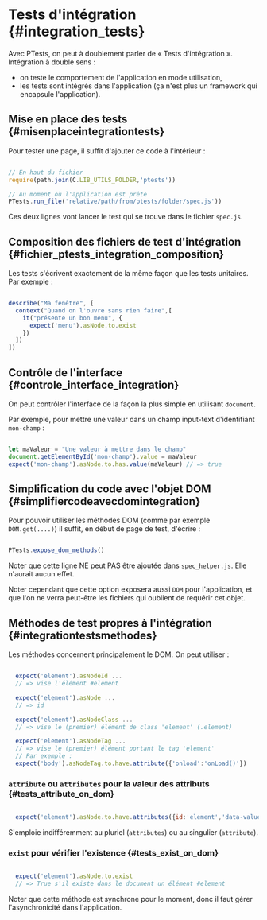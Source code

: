 # Tests d'intégration {#integration_tests}

Avec PTests, on peut à doublement parler de « Tests d'intégration ». Intégration à double sens :

* on teste le comportement de l'application en mode utilisation,
* les tests sont intégrés dans l'application (ça n'est plus un framework qui encapsule l'application).

## Mise en place des tests {#misenplaceintegrationtests}

Pour tester une page, il suffit d'ajouter ce code à l'intérieur :

```js

// En haut du fichier
require(path.join(C.LIB_UTILS_FOLDER,'ptests'))

// Au moment où l'application est prête
PTests.run_file('relative/path/from/ptests/folder/spec.js'))

```

Ces deux lignes vont lancer le test qui se trouve dans le fichier `spec.js`.

## Composition des fichiers de test d'intégration {#fichier_ptests_integration_composition}

Les tests s'écrivent exactement de la même façon que les tests unitaires. Par exemple :

```js

describe("Ma fenêtre", [
  context("Quand on l'ouvre sans rien faire",[
    it("présente un bon menu", {
      expect('menu').asNode.to.exist
    })
  ])
])

```

## Contrôle de l'interface {#controle_interface_integration}

On peut contrôler l'interface de la façon la plus simple en utilisant `document`.

Par exemple, pour mettre une valeur dans un champ input-text d'identifiant `mon-champ` :

```js

let maValeur = "Une valeur à mettre dans le champ"
document.getElementById('mon-champ').value = maValeur
expect('mon-champ').asNode.to.has.value(maValeur) // => true

```

## Simplification du code avec l'objet DOM {#simplifiercodeavecdomintegration}

Pour pouvoir utiliser les méthodes DOM (comme par exemple `DOM.get(....)`) il suffit, en début de page de test, d'écrire :

```js

PTests.expose_dom_methods()

```

Noter que cette ligne NE peut PAS être ajoutée dans `spec_helper.js`. Elle n'aurait aucun effet.

Noter cependant que cette option exposera aussi `DOM` pour l'application, et que l'on ne verra peut-être les fichiers qui oublient de requérir cet objet.

## Méthodes de test propres à l'intégration {#integrationtestsmethodes}

Les méthodes concernent principalement le DOM. On peut utiliser :

```js

  expect('element').asNodeId ...
  // => vise l'élément #element

  expect('element').asNode ...
  // => id

  expect('element').asNodeClass ...
  // => vise le (premier) élément de class 'element' (.element)

  expect('element').asNodeTag ...
  // => vise le (premier) élément portant le tag 'element'
  // Par exemple :
  expect('body').asNodeTag.to.have.attribute({'onload':'onLoad()'})

```

### `attribute` ou `attributes` pour la valeur des attributs {#tests_attribute_on_dom}

```js

  expect('element').asNode.to.have.attributes({id:'element','data-value':'diagramme'})

```

S'emploie indifféremment au pluriel (`attributes`) ou au singulier (`attribute`).


### `exist` pour vérifier l'existence {#tests_exist_on_dom}

```js

  expect('element').asNode.to.exist
  // => True s'il existe dans le document un élément #element

```

Noter que cette méthode est synchrone pour le moment, donc il faut gérer l'asynchronicité dans l'application.
